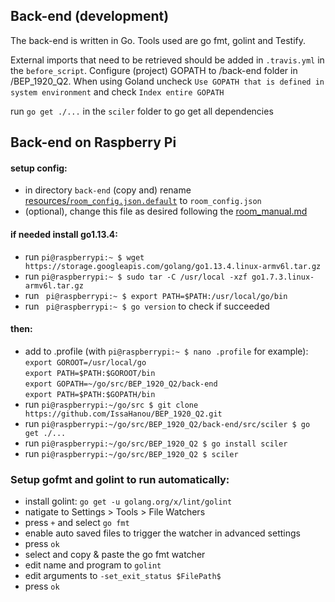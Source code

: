 ## Back-end (development)
The back-end is written in Go. Tools used are go fmt, golint and Testify. 

External imports that need to be retrieved should be added in `.travis.yml` in the `before_script`.
Configure (project) GOPATH to /back-end folder in /BEP_1920_Q2.
When using Goland uncheck `Use GOPATH that is defined in system environment` and check `Index entire GOPATH`

run `go get ./...` in the `sciler` folder to go get all dependencies

## Back-end on Raspberry Pi
#### setup config:
- in directory `back-end` (copy and) rename [resources/`room_config.json.default`](./resources/room_config.json.default) to `room_config.json`
- (optional), change this file as desired following the [room_manual.md](./resources/room_manual.md)

#### if needed install go1.13.4:
- run  `pi@raspberrypi:~ $ wget https://storage.googleapis.com/golang/go1.13.4.linux-armv6l.tar.gz`
- run  `pi@raspberrypi:~ $ sudo tar -C /usr/local -xzf go1.7.3.linux-armv6l.tar.gz`
- run ` pi@raspberrypi:~ $ export PATH=$PATH:/usr/local/go/bin` 
- run ` pi@raspberrypi:~ $ go version` to check if succeeded 

#### then:
- add to .profile (with `pi@raspberrypi:~ $ nano .profile` for example): \
`export GOROOT=/usr/local/go` \
`export PATH=$PATH:$GOROOT/bin`\
`export GOPATH=~/go/src/BEP_1920_Q2/back-end`\
`export PATH=$PATH:$GOPATH/bin`
- run `pi@raspberrypi:~/go/src $ git clone https://github.com/IssaHanou/BEP_1920_Q2.git`
- run `pi@raspberrypi:~/go/src/BEP_1920_Q2/back-end/src/sciler $ go get ./...`
- run `pi@raspberrypi:~/go/src/BEP_1920_Q2 $ go install sciler`
- run `pi@raspberrypi:~/go/src/BEP_1920_Q2 $ sciler`

### Setup gofmt and golint to run automatically:
- install golint: `go get -u golang.org/x/lint/golint`
- natigate to Settings > Tools > File Watchers 
- press `+` and select `go fmt`
- enable auto saved files to trigger the watcher in advanced settings
- press `ok`
- select and copy & paste the go fmt watcher
- edit name and program to `golint`
- edit arguments to `-set_exit_status $FilePath$`
- press `ok`
